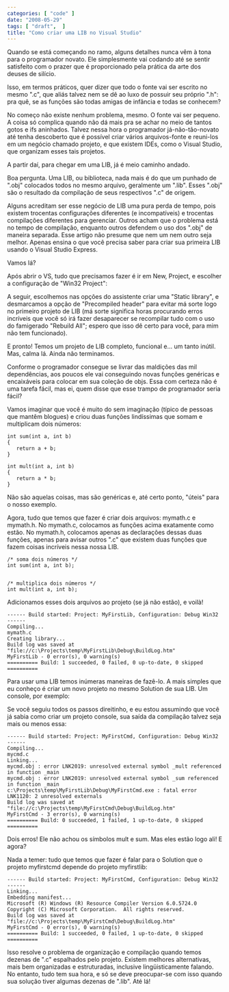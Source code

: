 ```yaml
---
categories: [ "code" ]
date: "2008-05-29"
tags: [ "draft",  ]
title: "Como criar uma LIB no Visual Studio"
---
```

Quando se está começando no ramo, alguns detalhes nunca vêm à tona para o programador novato. Ele simplesmente vai codando até se sentir satisfeito com o prazer que é proporcionado pela prática da arte dos deuses de silício.

Isso, em termos práticos, quer dizer que todo o fonte vai ser escrito no mesmo ".c", que aliás talvez nem se dê ao luxo de possuir seu próprio ".h": pra quê, se as funções são todas amigas de infância e todas se conhecem?

No começo não existe nenhum problema, mesmo. O fonte vai ser pequeno. A coisa só complica quando não dá mais pra se achar no meio de tantos gotos e ifs aninhados. Talvez nessa hora o programador já-não-tão-novato até tenha descoberto que é possível criar vários arquivos-fonte e reuni-los em um negócio chamado projeto, e que existem IDEs, como o Visual Studio, que organizam esses tais projetos.

A partir daí, para chegar em uma LIB, já é meio caminho andado.

Boa pergunta. Uma LIB, ou biblioteca, nada mais é do que um punhado de ".obj" colocados todos no mesmo arquivo, geralmente um ".lib". Esses ".obj" são o resultado da compilação de seus respectivos ".c" de origem.

Alguns acreditam ser esse negócio de LIB uma pura perda de tempo, pois existem trocentas configurações diferentes (e incompatíveis) e trocentas compilações diferentes para gerenciar. Outros acham que o problema está no tempo de compilação, enquanto outros defendem o uso dos ".obj" de maneira separada. Esse artigo não presume que nem um nem outro seja melhor. Apenas ensina o que você precisa saber para criar sua primeira LIB usando o Visual Studio Express.

Vamos lá?

Após abrir o VS, tudo que precisamos fazer é ir em New, Project, e escolher a configuração de "Win32 Project":

A seguir, escolhemos nas opções do assistente criar uma "Static library", e desmarcamos a opção de "Precompiled header" para evitar má sorte logo no primeiro projeto de LIB (má sorte significa horas procurando erros incríveis que você só irá fazer desaparecer se recompilar tudo com o uso do famigerado "Rebuild All"; espero que isso dê certo para você, para mim não tem funcionado).

E pronto! Temos um projeto de LIB completo, funcional e... um tanto inútil. Mas, calma lá. Ainda não terminamos.

Conforme o programador consegue se livrar das maldições das mil dependências, aos poucos ele vai conseguindo novas funções genéricas e encaixáveis para colocar em sua coleção de objs.  Essa com certeza não é uma tarefa fácil, mas ei, quem disse que esse trampo de programador seria fácil?

Vamos imaginar que você é muito do sem imaginação (típico de pessoas que mantêm blogues) e criou duas funções lindíssimas que somam e multiplicam dois números:

    
    int sum(int a, int b)
    {
       return a + b;
    }
    
    int mult(int a, int b)
    {
       return a * b;
    }

Não são aquelas coisas, mas são genéricas e, até certo ponto, "úteis" para o nosso exemplo.

Agora, tudo que temos que fazer é criar dois arquivos: mymath.c e mymath.h. No mymath.c, colocamos   as funções acima exatamente como estão. No mymath.h, colocamos apenas as declarações dessas duas funções, apenas para avisar outros ".c" que existem duas funções que fazem coisas incríveis nessa nossa LIB.

    
    /* soma dois números */
    int sum(int a, int b);

    
    /* multiplica dois números */
    int mult(int a, int b);

Adicionamos esses dois arquivos ao projeto (se já não estão), e voilà!

    
    ------ Build started: Project: MyFirstLib, Configuration: Debug Win32 ------
    Compiling...
    mymath.c
    Creating library...
    Build log was saved at "file://c:\Projects\temp\MyFirstLib\Debug\BuildLog.htm"
    MyFirstLib - 0 error(s), 0 warning(s)
    ========== Build: 1 succeeded, 0 failed, 0 up-to-date, 0 skipped ==========

Para usar uma LIB temos inúmeras maneiras de fazê-lo. A mais simples que eu conheço é criar um novo projeto no mesmo Solution de sua LIB. Um console, por exemplo:

Se você seguiu todos os passos direitinho, e eu estou assumindo que você já sabia como criar um projeto console, sua saída da compilação talvez seja mais ou menos essa:

    
    ------ Build started: Project: MyFirstCmd, Configuration: Debug Win32 ------
    Compiling...
    mycmd.c
    Linking...
    mycmd.obj : error LNK2019: unresolved external symbol _mult referenced in function _main
    mycmd.obj : error LNK2019: unresolved external symbol _sum referenced in function _main
    c:\Projects\temp\MyFirstLib\Debug\MyFirstCmd.exe : fatal error LNK1120: 2 unresolved externals
    Build log was saved at "file://c:\Projects\temp\MyFirstCmd\Debug\BuildLog.htm"
    MyFirstCmd - 3 error(s), 0 warning(s)
    ========== Build: 0 succeeded, 1 failed, 1 up-to-date, 0 skipped ==========

Dois erros! Ele não achou os símbolos mult e sum. Mas eles estão logo ali! E agora?

Nada a temer: tudo que temos que fazer é falar para o Solution que o projeto myfirstcmd depende do projeto myfirstlib:

    
    ------ Build started: Project: MyFirstCmd, Configuration: Debug Win32 ------
    Linking...
    Embedding manifest...
    Microsoft (R) Windows (R) Resource Compiler Version 6.0.5724.0
    Copyright (C) Microsoft Corporation.  All rights reserved.
    Build log was saved at "file://c:\Projects\temp\MyFirstCmd\Debug\BuildLog.htm"
    MyFirstCmd - 0 error(s), 0 warning(s)
    ========== Build: 1 succeeded, 0 failed, 1 up-to-date, 0 skipped ==========

Isso resolve o problema de organização e compilação quando temos dezenas de ".c" espalhados pelo projeto. Existem melhores alternativas, mais bem organizadas e estruturadas, inclusive lingüisticamente falando. No entanto, tudo tem sua hora, e só se deve preocupar-se com isso quando sua solução tiver algumas dezenas de ".lib". Até lá!
